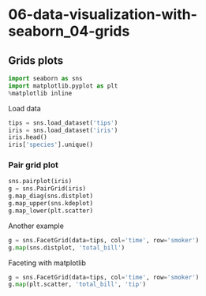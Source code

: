 # 06-data-visualization-with-seaborn_04-grids

## Grids plots

```python
import seaborn as sns
import matplotlib.pyplot as plt
%matplotlib inline
```

Load data

```python
tips = sns.load_dataset('tips')
iris = sns.load_dataset('iris')
iris.head()
iris['species'].unique()
```

### Pair grid plot

```python
sns.pairplot(iris)
g = sns.PairGrid(iris)
g.map_diag(sns.distplot)
g.map_upper(sns.kdeplot)
g.map_lower(plt.scatter)
```

Another example

```python
g = sns.FacetGrid(data=tips, col='time', row='smoker')
g.map(sns.distplot, 'total_bill')
```

Faceting with matplotlib

```python
g = sns.FacetGrid(data=tips, col='time', row='smoker')
g.map(plt.scatter, 'total_bill', 'tip')
```
